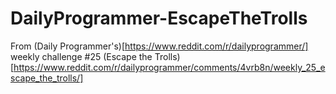 # DailyProgrammer-EscapeTheTrolls
From (Daily Programmer's)[https://www.reddit.com/r/dailyprogrammer/] weekly challenge #25 (Escape the Trolls)[https://www.reddit.com/r/dailyprogrammer/comments/4vrb8n/weekly_25_escape_the_trolls/]